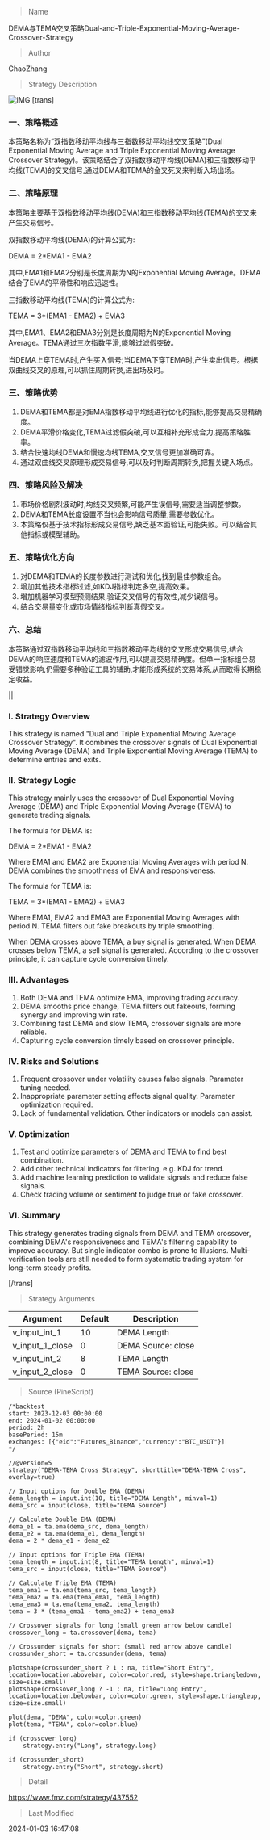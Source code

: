 
> Name

DEMA与TEMA交叉策略Dual-and-Triple-Exponential-Moving-Average-Crossover-Strategy

> Author

ChaoZhang

> Strategy Description

![IMG](https://www.fmz.com/upload/asset/c956109721342d9a4b.png)
[trans]

### 一、策略概述

本策略名称为“双指数移动平均线与三指数移动平均线交叉策略”(Dual Exponential Moving Average and Triple Exponential Moving Average Crossover Strategy)。该策略结合了双指数移动平均线(DEMA)和三指数移动平均线(TEMA)的交叉信号,通过DEMA和TEMA的金叉死叉来判断入场出场。

### 二、策略原理  

本策略主要基于双指数移动平均线(DEMA)和三指数移动平均线(TEMA)的交叉来产生交易信号。

双指数移动平均线(DEMA)的计算公式为:

DEMA = 2*EMA1 - EMA2

其中,EMA1和EMA2分别是长度周期为N的Exponential Moving Average。DEMA结合了EMA的平滑性和响应迅速性。  

三指数移动平均线(TEMA)的计算公式为:  

TEMA = 3*(EMA1 - EMA2) + EMA3

其中,EMA1、EMA2和EMA3分别是长度周期为N的Exponential Moving Average。TEMA通过三次指数平滑,能够过滤假突破。

当DEMA上穿TEMA时,产生买入信号;当DEMA下穿TEMA时,产生卖出信号。根据双曲线交叉的原理,可以抓住周期转换,进出场及时。

### 三、策略优势

1. DEMA和TEMA都是对EMA指数移动平均线进行优化的指标,能够提高交易精确度。  
2. DEMA平滑价格变化,TEMA过滤假突破,可以互相补充形成合力,提高策略胜率。 
3. 结合快速均线DEMA和慢速均线TEMA,交叉信号更加准确可靠。  
4. 通过双曲线交叉原理形成交易信号,可以及时判断周期转换,把握关键入场点。

### 四、策略风险及解决  

1. 市场价格剧烈波动时,均线交叉频繁,可能产生误信号,需要适当调整参数。  
2. DEMA和TEMA长度设置不当也会影响信号质量,需要参数优化。
3. 本策略仅基于技术指标形成交易信号,缺乏基本面验证,可能失败。可以结合其他指标或模型辅助。  

### 五、策略优化方向  

1. 对DEMA和TEMA的长度参数进行测试和优化,找到最佳参数组合。  
2. 增加其他技术指标过滤,如KDJ指标判定多空,提高效果。
3. 增加机器学习模型预测结果,验证交叉信号的有效性,减少误信号。
4. 结合交易量变化或市场情绪指标判断真假交叉。

### 六、总结  

本策略通过双指数移动平均线和三指数移动平均线的交叉形成交易信号,结合DEMA的响应速度和TEMA的滤波作用,可以提高交易精确度。但单一指标组合易受错觉影响,仍需要多种验证工具的辅助,才能形成系统的交易体系,从而取得长期稳定收益。

 ||

### I. Strategy Overview  

This strategy is named "Dual and Triple Exponential Moving Average Crossover Strategy". It combines the crossover signals of Dual Exponential Moving Average (DEMA) and Triple Exponential Moving Average (TEMA) to determine entries and exits.

### II. Strategy Logic  

This strategy mainly uses the crossover of Dual Exponential Moving Average (DEMA) and Triple Exponential Moving Average (TEMA) to generate trading signals.

The formula for DEMA is:  

DEMA = 2*EMA1 - EMA2

Where EMA1 and EMA2 are Exponential Moving Averages with period N. DEMA combines the smoothness of EMA and responsiveness.

The formula for TEMA is:

TEMA = 3*(EMA1 - EMA2) + EMA3  

Where EMA1, EMA2 and EMA3 are Exponential Moving Averages with period N. TEMA filters out fake breakouts by triple smoothing.  

When DEMA crosses above TEMA, a buy signal is generated. When DEMA crosses below TEMA, a sell signal is generated. According to the crossover principle, it can capture cycle conversion timely.  

### III. Advantages  

1. Both DEMA and TEMA optimize EMA, improving trading accuracy.
2. DEMA smooths price change, TEMA filters out fakeouts, forming synergy and improving win rate.  
3. Combining fast DEMA and slow TEMA, crossover signals are more reliable.  
4. Capturing cycle conversion timely based on crossover principle.  

### IV. Risks and Solutions

1. Frequent crossover under volatility causes false signals. Parameter tuning needed.  
2. Inappropriate parameter setting affects signal quality. Parameter optimization required.  
3. Lack of fundamental validation. Other indicators or models can assist.

### V. Optimization  

1. Test and optimize parameters of DEMA and TEMA to find best combination.
2. Add other technical indicators for filtering, e.g. KDJ for trend. 
3. Add machine learning prediction to validate signals and reduce false signals.  
4. Check trading volume or sentiment to judge true or fake crossover.   

### VI. Summary  

This strategy generates trading signals from DEMA and TEMA crossover, combining DEMA's responsiveness and TEMA's filtering capability to improve accuracy. But single indicator combo is prone to illusions. Multi-verification tools are still needed to form systematic trading system for long-term steady profits.

[/trans]

> Strategy Arguments



|Argument|Default|Description|
|----|----|----|
|v_input_int_1|10|DEMA Length|
|v_input_1_close|0|DEMA Source: close|high|low|open|hl2|hlc3|hlcc4|ohlc4|
|v_input_int_2|8|TEMA Length|
|v_input_2_close|0|TEMA Source: close|high|low|open|hl2|hlc3|hlcc4|ohlc4|


> Source (PineScript)

``` pinescript
/*backtest
start: 2023-12-03 00:00:00
end: 2024-01-02 00:00:00
period: 2h
basePeriod: 15m
exchanges: [{"eid":"Futures_Binance","currency":"BTC_USDT"}]
*/

//@version=5
strategy("DEMA-TEMA Cross Strategy", shorttitle="DEMA-TEMA Cross", overlay=true)

// Input options for Double EMA (DEMA)
dema_length = input.int(10, title="DEMA Length", minval=1)
dema_src = input(close, title="DEMA Source")

// Calculate Double EMA (DEMA)
dema_e1 = ta.ema(dema_src, dema_length)
dema_e2 = ta.ema(dema_e1, dema_length)
dema = 2 * dema_e1 - dema_e2

// Input options for Triple EMA (TEMA)
tema_length = input.int(8, title="TEMA Length", minval=1)
tema_src = input(close, title="TEMA Source")

// Calculate Triple EMA (TEMA)
tema_ema1 = ta.ema(tema_src, tema_length)
tema_ema2 = ta.ema(tema_ema1, tema_length)
tema_ema3 = ta.ema(tema_ema2, tema_length)
tema = 3 * (tema_ema1 - tema_ema2) + tema_ema3

// Crossover signals for long (small green arrow below candle)
crossover_long = ta.crossover(dema, tema)

// Crossunder signals for short (small red arrow above candle)
crossunder_short = ta.crossunder(dema, tema)

plotshape(crossunder_short ? 1 : na, title="Short Entry", location=location.abovebar, color=color.red, style=shape.triangledown, size=size.small)
plotshape(crossover_long ? -1 : na, title="Long Entry", location=location.belowbar, color=color.green, style=shape.triangleup, size=size.small)

plot(dema, "DEMA", color=color.green)
plot(tema, "TEMA", color=color.blue)

if (crossover_long)
    strategy.entry("Long", strategy.long)

if (crossunder_short)
    strategy.entry("Short", strategy.short)

```

> Detail

https://www.fmz.com/strategy/437552

> Last Modified

2024-01-03 16:47:08
